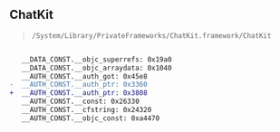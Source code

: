 ## ChatKit

> `/System/Library/PrivateFrameworks/ChatKit.framework/ChatKit`

```diff

   __DATA_CONST.__objc_superrefs: 0x19a0
   __DATA_CONST.__objc_arraydata: 0x1040
   __AUTH_CONST.__auth_got: 0x45e8
-  __AUTH_CONST.__auth_ptr: 0x3360
+  __AUTH_CONST.__auth_ptr: 0x3808
   __AUTH_CONST.__const: 0x26330
   __AUTH_CONST.__cfstring: 0x24320
   __AUTH_CONST.__objc_const: 0xa4470

```
